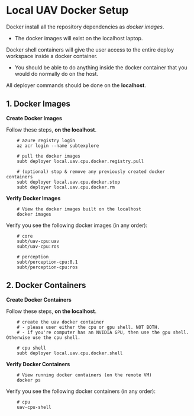 # Local UAV Docker Setup

Docker install all the repository dependencies as *docker images*.

- The docker images will exist on the localhost laptop.

Docker shell containers will give the user access to the entire deploy workspace inside a docker container.

- You should be able to do anything inside the docker container that you would do normally do on the host.

All deployer commands should be done on the **localhost**.

## 1. Docker Images

**Create Docker Images**

Follow these steps, **on the localhost**.

        # azure registry login
        az acr login --name subtexplore

        # pull the docker images
        subt deployer local.uav.cpu.docker.registry.pull

        # (optional) stop & remove any previously created docker containers
        subt deployer local.uav.cpu.docker.stop
        subt deployer local.uav.cpu.docker.rm

**Verify Docker Images**

        # View the docker images built on the localhost
        docker images

Verify you see the following docker images (in any order):

        # core
        subt/uav-cpu:uav
        subt/uav-cpu:ros

        # perception
        subt/perception-cpu:0.1
        subt/perception-cpu:ros

## 2. Docker Containers

**Create Docker Containers**

Follow these steps, **on the localhost**.

        # create the uav docker container
        # - please user either the cpu or gpu shell. NOT BOTH.
        # - if you're computer has an NVIDIA GPU, then use the gpu shell. Otherwise use the cpu shell.

        # cpu shell
        subt deployer local.uav.cpu.docker.shell

**Verify Docker Containers**

        # View running docker containers (on the remote VM)
        docker ps

Verify you see the following docker containers (in any order):

        # cpu
        uav-cpu-shell
